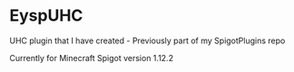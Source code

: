 # EyspUHC
UHC plugin that I have created - Previously part of my SpigotPlugins repo

Currently for Minecraft Spigot version 1.12.2
